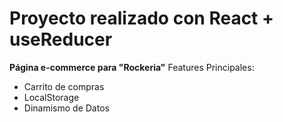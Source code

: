 # Proyecto realizado con React + useReducer
**Página e-commerce para "Rockeria"**
Features Principales:
- Carrito de compras
- LocalStorage
- Dinamismo de Datos